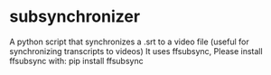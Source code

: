 # subsynchronizer
A python script that synchronizes a .srt to a video file (useful for synchronizing transcripts to videos)
It uses ffsubsync, Please install ffsubsync with: pip install ffsubsync
